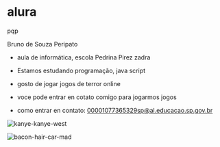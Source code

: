 # alura
pqp

Bruno de Souza Peripato

- aula de informática, escola Pedrina Pirez zadra

-  Estamos estudando programação, java script

-   gosto de jogar jogos de terror online

-  voce pode entrar en cotato comigo para jogarmos jogos

-  como entrar en contato: 00001077365329sp@al.educacao.sp.gov.br

![kanye-kanye-west](https://github.com/BSP06/alura/assets/172310320/12d9a09a-333b-4e14-9606-59913571aec8)

![bacon-hair-car-mad](https://github.com/BSP06/alura/assets/172310320/e03c0688-e1c4-49bd-8f3f-2a3ebe1a7038)
